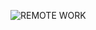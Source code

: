 ![REMOTE WORK](https://github.com/BendelHybrid/REMOTE-WORKING-SURVEY-ANALYSIS/assets/63473719/48ae1d35-40a2-4746-9b06-ebc06540f8df)
